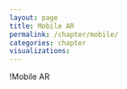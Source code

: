 ```yaml
---
layout: page
title: Mobile AR
permalink: /chapter/mobile/
categories: chapter
visualizations:
---
```


!Mobile AR
